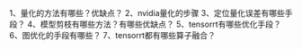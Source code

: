 1、量化的方法有哪些？优缺点？
2、nvidia量化的步骤
3、定位量化误差有哪些手段？
4、模型剪枝有哪些方法？有哪些优缺点？
5、tensorrt有哪些优化手段？
6、图优化的手段有哪些？
7、tensorrt都有哪些算子融合？
